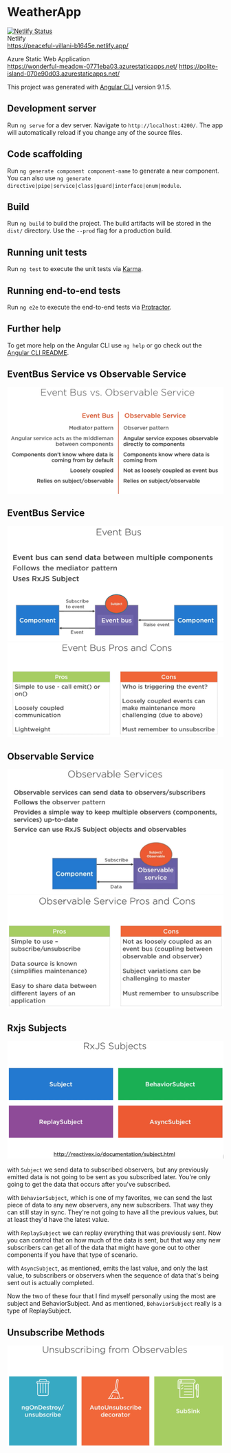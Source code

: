 # WeatherApp

[![Netlify Status](https://api.netlify.com/api/v1/badges/a4695def-7ab2-447c-b72b-d6d2fb0a0384/deploy-status)](https://app.netlify.com/sites/peaceful-villani-b1645e/deploys)  
Netlify  
https://peaceful-villani-b1645e.netlify.app/  

Azure Static Web Application  
https://wonderful-meadow-0771eba03.azurestaticapps.net/
https://polite-island-070e90d03.azurestaticapps.net/


This project was generated with [Angular CLI](https://github.com/angular/angular-cli) version 9.1.5.

## Development server

Run `ng serve` for a dev server. Navigate to `http://localhost:4200/`. The app will automatically reload if you change any of the source files.

## Code scaffolding

Run `ng generate component component-name` to generate a new component. You can also use `ng generate directive|pipe|service|class|guard|interface|enum|module`.

## Build

Run `ng build` to build the project. The build artifacts will be stored in the `dist/` directory. Use the `--prod` flag for a production build.

## Running unit tests

Run `ng test` to execute the unit tests via [Karma](https://karma-runner.github.io).

## Running end-to-end tests

Run `ng e2e` to execute the end-to-end tests via [Protractor](http://www.protractortest.org/).

## Further help

To get more help on the Angular CLI use `ng help` or go check out the [Angular CLI README](https://github.com/angular/angular-cli/blob/master/README.md).


## EventBus Service vs Observable Service
![Screenshot](./src/assets/tutorial/eventbus-vs-observable-service.png)

## EventBus Service
![Screenshot](./src/assets/tutorial/event-bus-service.png)
![Screenshot](./src/assets/tutorial/event-bus-service-pc.png)

## Observable Service
![Screenshot](./src/assets/tutorial/observable-service.png)
![Screenshot](./src/assets/tutorial/observable-service-pc.png)

## Rxjs Subjects

![Screenshot](./src/assets/tutorial/rxjs-subjects.png)

with `Subject` we send data to subscribed observers, but any previously emitted data is not going to be sent as you subscribed later. You're only going to get the data that occurs after you've subscribed.  

with `BehaviorSubject`, which is one of my favorites, we can send the last piece of data to any new observers, any new subscribers. That way they can still stay in sync. They're not going to have all the previous values, but at least they'd have the latest value.  

with `ReplaySubject` we can replay everything that was previously sent. Now you can control that on how much of the data is sent, but that way any new subscribers can get all of the data that might have gone out to other components if you have that type of scenario.  

with `AsyncSubject`, as mentioned, emits the last value, and only the last value, to subscribers or observers when the sequence of data that's being sent out is actually completed.  

Now the two of these four that I find myself personally using the most are subject and BehaviorSubject. And as mentioned, `BehaviorSubject` really is a type of ReplaySubject.  


## Unsubscribe Methods
![Screenshot](./src/assets/tutorial/unsubscribe-from-observables.png)
